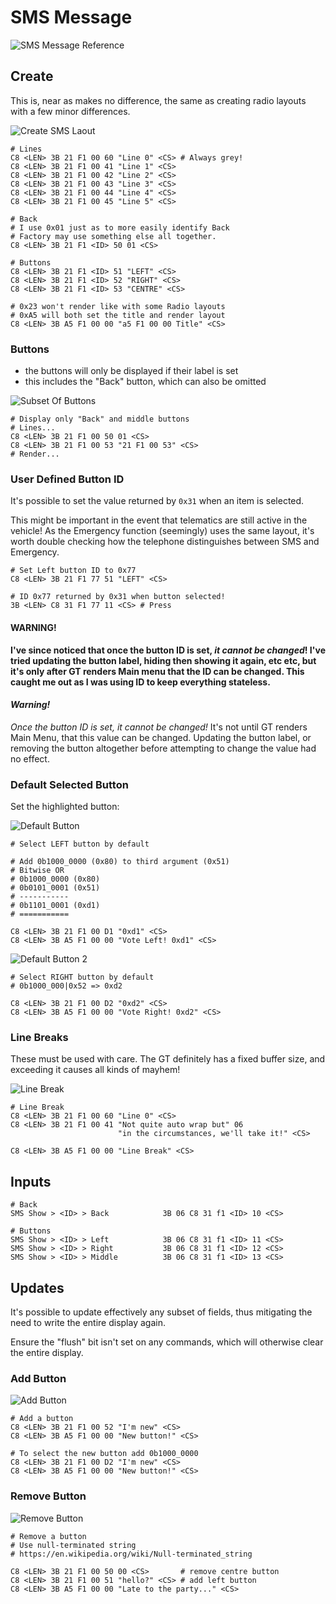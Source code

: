 
# SMS Message


![SMS Message Reference](message/reference_sms_message.jpeg)

## Create

This is, near as makes no difference, the same as creating radio layouts with a few minor differences.

![Create SMS Laout](message/IMG_2786.JPG)

    # Lines
    C8 <LEN> 3B 21 F1 00 60 "Line 0" <CS> # Always grey!
    C8 <LEN> 3B 21 F1 00 41 "Line 1" <CS>
    C8 <LEN> 3B 21 F1 00 42 "Line 2" <CS>
    C8 <LEN> 3B 21 F1 00 43 "Line 3" <CS>
    C8 <LEN> 3B 21 F1 00 44 "Line 4" <CS>
    C8 <LEN> 3B 21 F1 00 45 "Line 5" <CS>    

    # Back
    # I use 0x01 just as to more easily identify Back
    # Factory may use something else all together.
    C8 <LEN> 3B 21 F1 <ID> 50 01 <CS>

    # Buttons
    C8 <LEN> 3B 21 F1 <ID> 51 "LEFT" <CS>
    C8 <LEN> 3B 21 F1 <ID> 52 "RIGHT" <CS>
    C8 <LEN> 3B 21 F1 <ID> 53 "CENTRE" <CS>

    # 0x23 won't render like with some Radio layouts
    # 0xA5 will both set the title and render layout
    C8 <LEN> 3B A5 F1 00 00 "a5 F1 00 00 Title" <CS>


### Buttons
- the buttons will only be displayed if their label is set
- this includes the "Back" button, which can also be omitted

![Subset Of Buttons](message/IMG_2757.JPG)

    # Display only "Back" and middle buttons
    # Lines...
    C8 <LEN> 3B 21 F1 00 50 01 <CS>
    C8 <LEN> 3B 21 F1 00 53 "21 F1 00 53" <CS>
    # Render...


### User Defined Button ID

It's possible to set the value returned by `0x31` when an item is selected.

This might be important in the event that telematics are still active in the vehicle! As the Emergency function (seemingly) uses the same layout, it's worth double checking how the telephone distinguishes between SMS and Emergency.


    # Set Left button ID to 0x77
    C8 <LEN> 3B 21 F1 77 51 "LEFT" <CS>

    # ID 0x77 returned by 0x31 when button selected!
    3B <LEN> C8 31 F1 77 11 <CS> # Press

#### WARNING!
**I've since noticed that once the button ID is set, _it cannot be changed_! I've tried updating the button label, hiding then showing it again, etc etc, but it's only after GT renders Main menu that the ID can be changed. This caught me out as I was using ID to keep everything stateless.**

#### _Warning!_
_Once the button ID is set, it cannot be changed!_ It's not until GT renders Main Menu, that this value can be changed. Updating the button label, or removing the button altogether before attempting to change the value had no effect.

### Default Selected Button

Set the highlighted button:

![Default Button](message/IMG_2765.JPG)

    # Select LEFT button by default

    # Add 0b1000_0000 (0x80) to third argument (0x51)
    # Bitwise OR
    # 0b1000_0000 (0x80)
    # 0b0101_0001 (0x51)
    # -----------
    # 0b1101_0001 (0xd1)
    # ===========

    C8 <LEN> 3B 21 F1 00 D1 "0xd1" <CS>
    C8 <LEN> 3B A5 F1 00 00 "Vote Left! 0xd1" <CS>


![Default Button 2](message/IMG_2767.JPG)

    # Select RIGHT button by default
    # 0b1000_000|0x52 => 0xd2

    C8 <LEN> 3B 21 F1 00 D2 "0xd2" <CS>
    C8 <LEN> 3B A5 F1 00 00 "Vote Right! 0xd2" <CS>


### Line Breaks

These must be used with care. The GT definitely has a fixed buffer size, and exceeding it causes all kinds of mayhem!

![Line Break](message/IMG_2785.JPG)

    # Line Break
    C8 <LEN> 3B 21 F1 00 60 "Line 0" <CS>
    C8 <LEN> 3B 21 F1 00 41 "Not quite auto wrap but" 06
                            "in the circumstances, we'll take it!" <CS>

    C8 <LEN> 3B A5 F1 00 00 "Line Break" <CS>


## Inputs

	# Back
	SMS Show > <ID> > Back            3B 06 C8 31 f1 <ID> 10 <CS>

	# Buttons
	SMS Show > <ID> > Left            3B 06 C8 31 f1 <ID> 11 <CS>
	SMS Show > <ID> > Right           3B 06 C8 31 f1 <ID> 12 <CS>
	SMS Show > <ID> > Middle          3B 06 C8 31 f1 <ID> 13 <CS>


## Updates

It's possible to update effectively any subset of fields, thus mitigating the need to write the entire display again.

Ensure the "flush" bit isn't set on any commands, which will otherwise clear the entire display.

### Add Button

![Add Button](message/IMG_2761.JPG)

    # Add a button
    C8 <LEN> 3B 21 F1 00 52 "I'm new" <CS>
    C8 <LEN> 3B A5 F1 00 00 "New button!" <CS>

    # To select the new button add 0b1000_0000
    C8 <LEN> 3B 21 F1 00 D2 "I'm new" <CS>
    C8 <LEN> 3B A5 F1 00 00 "New button!" <CS>

### Remove Button

![Remove Button](message/IMG_2762.JPG)

    # Remove a button
    # Use null-terminated string
    # https://en.wikipedia.org/wiki/Null-terminated_string

    C8 <LEN> 3B 21 F1 00 50 00 <CS>       # remove centre button
    C8 <LEN> 3B 21 F1 00 51 "hello?" <CS> # add left button
    C8 <LEN> 3B A5 F1 00 00 "Late to the party..." <CS>
